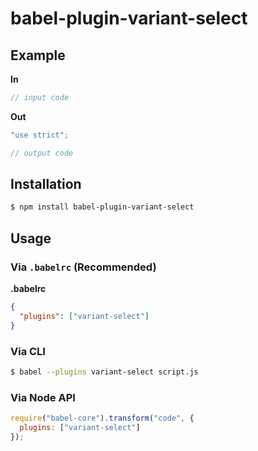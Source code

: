 # babel-plugin-variant-select



## Example

**In**

```js
// input code
```

**Out**

```js
"use strict";

// output code
```

## Installation

```sh
$ npm install babel-plugin-variant-select
```

## Usage

### Via `.babelrc` (Recommended)

**.babelrc**

```json
{
  "plugins": ["variant-select"]
}
```

### Via CLI

```sh
$ babel --plugins variant-select script.js
```

### Via Node API

```javascript
require("babel-core").transform("code", {
  plugins: ["variant-select"]
});
```
